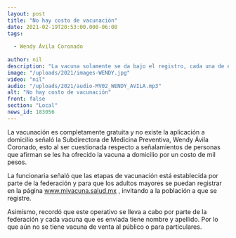 ```yaml
---
layout: post
title: "No hay costo de vacunación"
date: 2021-02-19T20:53:00.000-06:00
tags:
  
  - Wendy Ávila Coronado
  
author: nil
description: "La vacuna solamente se da bajo el registro, cada una de ellas tiene nombre y apellido."
image: "/uploads/2021/images-WENDY.jpg"
video: "nil"
audio: "/uploads/2021/audio-MV02_WENDY_AVILA.mp3"
alt: "No hay costo de vacunación"
front: false
section: "Local"
news_id: 183056
---
```


La vacunación es completamente gratuita y no existe la aplicación a domicilio señaló la Subdirectora de Medicina Preventiva, Wendy Ávila Coronado, esto al ser cuestionada respecto a señalamientos de personas que afirman se les ha ofrecido la vacuna a domicilio por un costo de mil pesos.

La funcionaria señaló que las etapas de vacunación está establecida por parte de la federación y para que los adultos mayores se puedan registrar en la página www.mivacuna.salud.mx , invitando a la población a que se registre.

Asimismo, recordó que este operativo se lleva a cabo por parte de la federación y cada vacuna que es enviada tiene nombre y apellido. Por lo que aún no se tiene vacuna de venta al público o para particulares.